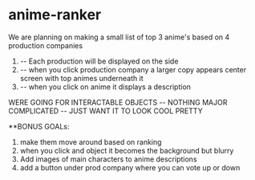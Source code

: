 # anime-ranker

We are planning on making a small list of top 3 anime's based on 4 production companies 

1. -- Each production will be displayed on the side
2. -- when you click production company a larger copy appears center screen with top animes underneath it
3. -- when you click on anime it displays a description



WERE GOING FOR INTERACTABLE OBJECTS -- NOTHING MAJOR COMPLICATED -- JUST WANT IT TO LOOK COOL PRETTY




**BONUS GOALs:
1. make them move around based on ranking
2. when you click and object it becomes the background but blurry
3. Add images of main characters to anime descriptions
4. add a button under prod company where you can vote up or down
